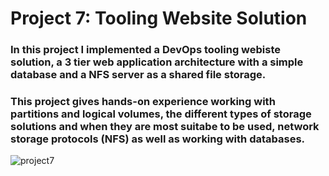 # Project 7: Tooling Website Solution
### In this project I implemented a DevOps tooling webiste solution, a 3 tier web application architecture with a simple database and a NFS server as a shared file storage.
### This project gives hands-on experience working with partitions and logical volumes, the different types of storage solutions and when they are most suitabe to be used, network storage protocols (NFS) as well as working with databases.

![project7](./images/)
